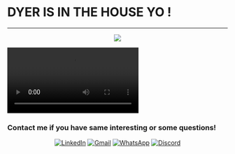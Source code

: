 # DYER IS IN THE HOUSE YO !
---
<p align="center">
  <img src="https://media.giphy.com/media/l4Ep3mmmj7Bw3adWw/giphy.gif"> 
</p>
<video controls autoplay>
  <source = 
          "https://www.youtube.com/watch?v=LTJU9YWfmFU"
          type="video/mp4">
  </video>
          

<h3> Contact me if you have same interesting or some questions! </h3>

<p align="center">
  <a href="https://www.linkedin.com/in/naufaldyer/" target="_blank"><img alt="LinkedIn" src="https://img.shields.io/badge/linkedin-%230077B5.svg?&style=for-the-badge&logo=linkedin&logoColor=white"/></a>   
  <a href="mailto:naufaldyer@gmail.com" target="_blank"><img alt="Gmail" src="https://img.shields.io/badge/gmail-D14836?&style=for-the-badge&logo=gmail&logoColor=white"/></a>    
  <a href="https://wa.me/6281229978741" target="_blank"><img alt="WhatsApp" src="https://img.shields.io/badge/WhatsApp-25D366?style=for-the-badge&logo=whatsapp&logoColor=white"/></a> 
  <a href="https://discord.gg/user/naufaldyer#6770" target="_blank"><img alt="Discord" src="https://img.shields.io/badge/Discord-7289DA?style=for-the-badge&logo=discord&logoColor=white"/></a> 
</p>

<!--
**naufaldyer/naufaldyer** is a ✨ _special_ ✨ repository because its `README.md` (this file) appears on your GitHub profile.

Here are some ideas to get you started:

- 🔭 I’m currently working on ...
- 🌱 I’m currently learning ...
- 👯 I’m looking to collaborate on ...
- 🤔 I’m looking for help with ...
- 💬 Ask me about ...
- 📫 How to reach me: ...
- 😄 Pronouns: ...
- ⚡ Fun fact: ...
-->
